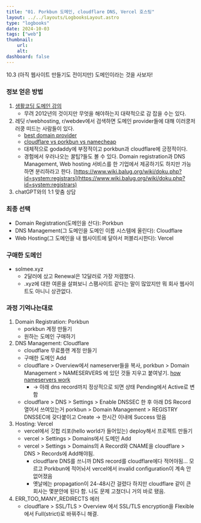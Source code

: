 ```yaml
---
title: "01. Porkbun 도메인, cloudflare DNS, Vercel 호스팅"
layout: ../../layouts/LogbooksLayout.astro
type: "logbooks"
date: 2024-10-03
tags: ["web"]
thumbnail:
	url:
	alt:
dashboard: false
---
```

10.3
(아직 웹사이트 만들기도 전이지만) 도메인이라는 것을 사보자!

### 정보 얻은 방법
1. [생활코딩 도메인 강의](https://www.inflearn.com/course/%EC%9D%B8%ED%84%B0%EB%84%B7-%EA%B8%B0%EB%B3%B8-%EB%8F%84%EB%A9%94%EC%9D%B8-%ED%98%B8%EC%8A%A4%ED%8A%B8-%ED%8F%AC%EC%9B%8C%EB%94%A9-%EC%95%8C%EC%95%84%EB%B3%B4%EA%B8%B0?srsltid=AfmBOoqeouKDI0tDz9vjqYTsc_zwd21a2H8K5v1YKmKfF1_uoZLvnepz "https://www.inflearn.com/course/%EC%9D%B8%ED%84%B0%EB%84%B7-%EA%B8%B0%EB%B3%B8-%EB%8F%84%EB%A9%94%EC%9D%B8-%ED%98%B8%EC%8A%A4%ED%8A%B8-%ED%8F%AC%EC%9B%8C%EB%94%A9-%EC%95%8C%EC%95%84%EB%B3%B4%EA%B8%B0?srsltid=AfmBOoqeouKDI0tDz9vjqYTsc_zwd21a2H8K5v1YKmKfF1_uoZLvnepz")
	- 무려 2012년의 것이지만 무엇을 해야하는지 대략적으로 감 잡을 수는 있다.
2. 레딧 r/webhosting, r/webdev에서 검색하면 도메인 provider들에 대해 이러쿵저러쿵 떠드는 사람들이 있다.
	- [best domain provider](https://www.reddit.com/r/webhosting/comments/1dnjqgy/best_domain_provider/ "https://www.reddit.com/r/webhosting/comments/1dnjqgy/best_domain_provider/") 
	- [cloudflare vs porkbun vs namecheap](https://www.reddit.com/r/webdev/comments/1c8xc8p/cloudflare_vs_porkbun_vs_namecheap_an_opinion_if/ "https://www.reddit.com/r/webdev/comments/1c8xc8p/cloudflare_vs_porkbun_vs_namecheap_an_opinion_if/")
	- 대체적으로 godaddy에 부정적이고 porkbun과 cloudflare에 긍정적이다.
	- 경험에서 우러나오는 꿀팁?들도 볼 수 있다. Domain registration과 DNS Management, Web hosting 서비스를 한 기업에서 제공하기도 하지만 가능하면 분리하라고 한다. [https://www.wiki.balug.org/wiki/doku.php?id=system:registrars](https://www.wiki.balug.org/wiki/doku.php?id=system:registrars)
3. chatGPT와의 1:1 맞춤 상담

### 최종 선택
- Domain Registration(도메인을 산다): Porkbun
- DNS Management(그 도메인을 도메인 이름 시스템에 올린다): Cloudflare
- Web Hosting(그 도메인을 내 웹사이트에 달아서 퍼블리시한다): Vercel

### 구매한 도메인
- solmee.xyz
	- 2달러에 샀고 Renewal은 12달러로 가장 저렴했다.
	- .xyz에 대한 여론을 살펴보니 스팸사이트 같다는 말이 많았지만 뭐 회사 웹사이트도 아니니 상관없다.

### 과정 기억나는대로
1. Domain Registration: Porkbun
	- porkbun 계정 만들기
	- 원하는 도메인 구매하기
2. DNS Management: Cloudflare
	- cloudflare 무료플랜 계정 만들기
	- 구매한 도메인 Add
	- cloudflare > Overview에서 nameserver들을 복사, porkbun > Domain Management > NAMESERVERS 에 있던 것들 지우고 붙여넣기. [how nameservers work](https://www.youtube.com/shorts/-S1a6YqKL7Q "https://www.youtube.com/shorts/-S1a6YqKL7Q")
		- → 아래 dns record까지 정상적으로 되면 상태 Pending에서 Active로 변함
	- cloudflare > DNS > Settings > Enable DNSSEC 한 후 아래 DS Record 열어서 쓰여있는거 porkbun > Domain Management > REGISTRY DNSSEC에 갖다붙이고 Create → 한시간 이내에 Success 떴음
3. Hosting: Vercel
	- vercel에서 깃헙 리포(hello world가 들어있는) deploy해서 프로젝트 만들기
	- vercel > Settings > Domains에서 도메인 Add
	- vercel > Settings > Domains의 A Record와 CNAME을 cloudflare > DNS > Records에 Add해야됨.
		- cloudflare DNS를 쓰니까 DNS record를 cloudflare에다 적어야됨... 모르고 Porkbun에 적어놔서 vercel에서 invalid configuration이 계속 안 없어졌음
		- 옛날에는 propagation이 24-48시간 걸렸다 하지만 cloudflare 같이 큰회사는 몇분안에 된다 함. 나도 문제 고쳤더니 거의 바로 됐음.
4. ERR_TOO_MANY_REDIRECTS 에러
	- cloudflare > SSL/TLS > Overview 에서 SSL/TLS encryption을 Flexible에서 Full(strict)로 바꿔주니 해결.
